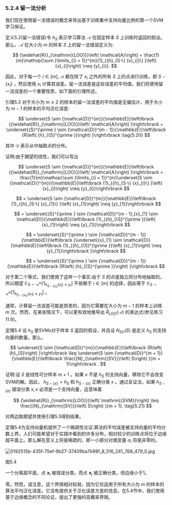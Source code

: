 ### 5.2.4 留一法分析

我们现在使用留一法错误的概念来导出基于训练集中支持向量比例的第一个SVM学习保证。

定义5.2(留一法错误)令 ${h}_{S}$ 表示学习算法 $\mathcal{A}$ 在固定样本 $S$ 上训练时返回的假设。那么，$\mathcal{A}$ 在大小为 $m$ 的样本 $S$ 上的留一法错误定义为:

$$
{\widehat{R}}_{\mathrm{{LOO}}}\left( \mathcal{A}\right) = \frac{1}{m}\mathop{\sum }\limits_{{i = 1}}^{m}{1}_{{h}_{S-\{ {x}_{i}\} }\left( {x}_{i}\right) \neq {y}_{i}}.
$$

因此，对于每一个 $i \in \left\lbrack m\right\rbrack ,\mathcal{A}$ 都在除了 ${x}_{i}$ 之外的所有 $S$ 上的点进行训练，即 $S - \left\{ {x}_{i}\right\}$ ，然后使用 ${x}_{i}$ 计算其误差。留一法误差是这些误差的平均值。我们将使用留一法误差的一个重要性质，如下面的引理所述。

引理5.3 对于大小为 $m \geq 2$ 的样本的留一法误差的平均值是无偏估计，用于大小为 $m - 1$ 的样本的平均泛化误差:

$$
\underset{S \sim {\mathcal{D}}^{m}}{\mathbb{E}}\left\lbrack {{\widehat{R}}_{\mathrm{{LOO}}}\left( \mathcal{A}\right) }\right\rbrack = \underset{{S}^{\prime } \sim {\mathcal{D}}^{m - 1}}{\mathbb{E}}\left\lbrack {R\left( {h}_{{S}^{\prime }}\right) }\right\rbrack \tag{5.20}
$$

其中 $\mathcal{D}$ 表示从中抽取点的分布。

证明:由于期望的线性，我们可以写出

$$
\underset{S \sim {\mathcal{D}}^{m}}{\mathbb{E}}\left\lbrack {{\widehat{R}}_{\mathrm{{LOO}}}\left( \mathcal{A}\right) }\right\rbrack = \frac{1}{m}\mathop{\sum }\limits_{{i = 1}}^{m}\underset{S \sim {\mathcal{D}}^{m}}{\mathbb{E}}\left\lbrack {1}_{{h}_{S-\{ {x}_{i}\} }\left( {x}_{i}\right) \neq {y}_{i}}\right\rbrack
$$

$$
= \underset{S \sim {\mathcal{D}}^{m}}{\mathbb{E}}\left\lbrack {1}_{{h}_{S-\{ {x}_{1}\} }\left( {x}_{1}\right) \neq {y}_{1}}\right\rbrack
$$

$$
= \underset{{S}^{\prime } \sim {\mathcal{D}}^{m - 1},{x}_{1} \sim \mathcal{D}}{\mathbb{E}}\left\lbrack {1}_{{h}_{{S}^{\prime }}\left( {x}_{1}\right) \neq {y}_{1}}\right\rbrack
$$

$$
= \underset{{S}^{\prime } \sim {\mathcal{D}}^{m - 1}}{\mathbb{E}}\left\lbrack {\underset{{x}_{1} \sim \mathcal{D}}{\mathbb{E}}\left\lbrack {1}_{{h}_{{S}^{\prime }}\left( {x}_{1}\right) \neq {y}_{1}}\right\rbrack }\right\rbrack
$$

$$
= \underset{{S}^{\prime } \sim {\mathcal{D}}^{m - 1}}{\mathbb{E}}\left\lbrack {R\left( {h}_{{S}^{\prime }}\right) }\right\rbrack
$$

对于第二个等式，我们使用了这样一个事实:由于 $S$ 的点是独立同分布地抽取的，所以期望 ${\mathbb{E}}_{S \sim {\mathcal{D}}^{m}}\left\lbrack {1}_{{h}_{S-\{ {x}_{i}\} }\left( {x}_{i}\right) \neq {y}_{i}}\right\rbrack$ 不依赖于 $i \in \left\lbrack m\right\rbrack$ 的选择，因此等于 ${\mathbb{E}}_{S \sim {\mathcal{D}}^{m}}\left\lbrack {1}_{{h}_{S-\{ {x}_{1}\} }\left( {x}_{1}\right) \neq {y}_{1}}\right\rbrack$ 。

通常，计算留一法误差可能是昂贵的，因为它需要在大小为 $m - 1$ 的样本上训练 $m$ 次。然而，在某些情况下，可以更有效地推导出 ${\widehat{R}}_{\mathrm{{LOO}}}\left( \mathcal{A}\right)$ 的表达式(参见练习11.9)。

定理5.4 设 ${h}_{S}$ 是SVMs对于样本 $S$ 返回的假设，并且设 ${N}_{SV}\left( S\right)$ 是定义 ${h}_{S}$ 的支持向量的数量。那么，

$$
\underset{S \sim {\mathcal{D}}^{m}}{\mathbb{E}}\left\lbrack {R\left( {h}_{S}\right) }\right\rbrack \leq \underset{S \sim {\mathcal{D}}^{m + 1}}{\mathbb{E}}\left\lbrack \frac{{N}_{\mathrm{{SV}}}\left( S\right) }{m + 1}\right\rbrack .
$$

证明:设 $S$ 是线性可分样本 $m + 1$ 。如果 $x$ 不是 ${h}_{S}$ 的支持向量，移除它不会改变SVM的解。因此， ${h}_{S-\{ x\} } = {h}_{S}$ 和 ${h}_{S-\{ x\} }$ 正确分类 $x$ 。通过反证法，如果 ${h}_{S-\{ x\} }$ 错误分类 $x, x$ 必须是一个支持向量，这意味着

$$
{\widehat{R}}_{\mathrm{{LOO}}}\left( \mathrm{{SVM}}\right) \leq \frac{{N}_{\mathrm{{SV}}}\left( S\right) }{m + 1}. \tag{5.21}
$$

对两边取期望并使用引理5.3得到结果。

定理5.4为支持向量机提供了一个稀疏性论证:算法的平均误差被支持向量的平均分数上界。人们可能希望对于实践中看到的许多分布，相对较少的训练点将位于边缘超平面上。那么解在意义上将是稀疏的，即一小部分对偶变量 ${\alpha }_{i}$ 将是非零的。

![0192515b-435f-75ef-9b27-37409ba7b98f_8_516_241_768_479_0.jpg](images/0192515b-435f-75ef-9b27-37409ba7b98f_8_516_241_768_479_0.jpg)

图5.4

一个分离超平面，点 ${\mathbf{x}}_{i}$ 被错误分类，而点 ${\mathbf{x}}_{j}$ 被正确分类，但边缘小于1。

零。然而，请注意，这个界限相对较弱，因为它仅适用于所有大小为 $m$ 的样本的算法平均泛化误差。它没有提供关于泛化误差方差的信息。在5.4节中，我们使用基于边缘概念的不同论证，提出了更强的高概率界限。